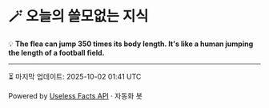 # 🪄 오늘의 쓸모없는 지식

💡 **The flea can jump 350 times its body length. It's like a human jumping the length of a football field.**

---
⏳ 마지막 업데이트: 2025-10-02 01:41 UTC

Powered by [Useless Facts API](https://uselessfacts.jsph.pl/) · 자동화 봇
